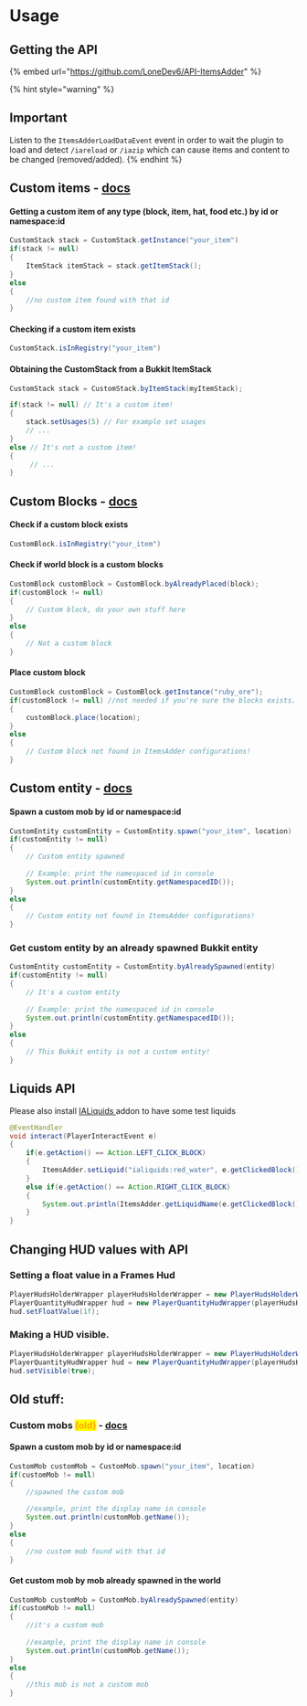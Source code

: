 # Usage

## Getting the API

{% embed url="https://github.com/LoneDev6/API-ItemsAdder" %}

{% hint style="warning" %}
## Important

Listen to the `ItemsAdderLoadDataEvent` event in order to wait the plugin to load and detect `/iareload` or `/iazip` which can cause items and content to be changed (removed/added).
{% endhint %}

## Custom items - [docs](https://github.com/LoneDev6/API-ItemsAdder/blob/master/src/main/java/dev/lone/itemsadder/api/CustomStack.java)

#### Getting a custom item of any type (block, item, hat, food etc.) by id or namespace:id

```java
CustomStack stack = CustomStack.getInstance("your_item")
if(stack != null)
{
    ItemStack itemStack = stack.getItemStack();
}
else
{
    //no custom item found with that id
}
```

#### Checking if a custom item exists

```java
CustomStack.isInRegistry("your_item")
```

#### Obtaining the CustomStack from a Bukkit ItemStack

```java
CustomStack stack = CustomStack.byItemStack(myItemStack);

if(stack != null) // It's a custom item!
{
    stack.setUsages(5) // For example set usages
    // ...
}
else // It's not a custom item!
{
     // ...
}
```

## Custom Blocks - [docs](https://github.com/LoneDev6/API-ItemsAdder/blob/master/src/main/java/dev/lone/itemsadder/api/CustomBlock.java)

#### Check if a custom block exists

```java
CustomBlock.isInRegistry("your_item")
```

#### Check if world block is a custom blocks

```java
CustomBlock customBlock = CustomBlock.byAlreadyPlaced(block);
if(customBlock != null)
{
    // Custom block, do your own stuff here
}
else
{
    // Not a custom block
}
```

#### Place custom block

```java
CustomBlock customBlock = CustomBlock.getInstance("ruby_ore");
if(customBlock != null) //not needed if you're sure the blocks exists.
{
    customBlock.place(location);
}
else
{
    // Custom block not found in ItemsAdder configurations!
}
```

## Custom entity - [docs](https://github.com/LoneDev6/API-ItemsAdder/blob/master/src/main/java/dev/lone/itemsadder/api/CustomEntity.java)

#### Spawn a custom mob by id or namespace:id

```java
CustomEntity customEntity = CustomEntity.spawn("your_item", location)
if(customEntity != null)
{
    // Custom entity spawned
    
    // Example: print the namespaced id in console
    System.out.println(customEntity.getNamespacedID());
}
else
{
    // Custom entity not found in ItemsAdder configurations!
}
```

### Get custom entity by an already spawned Bukkit entity

```java
CustomEntity customEntity = CustomEntity.byAlreadySpawned(entity)
if(customEntity != null)
{
    // It's a custom entity
    
    // Example: print the namespaced id in console
    System.out.println(customEntity.getNamespacedID());
}
else
{
    // This Bukkit entity is not a custom entity!
}
```

## Liquids API

Please also install [IALiquids ](https://www.spigotmc.org/resources/84386)addon to have some test liquids

```java
@EventHandler
void interact(PlayerInteractEvent e)
{
    if(e.getAction() == Action.LEFT_CLICK_BLOCK)
    {
        ItemsAdder.setLiquid("ialiquids:red_water", e.getClickedBlock().getLocation());
    }
    else if(e.getAction() == Action.RIGHT_CLICK_BLOCK)
    {
        System.out.println(ItemsAdder.getLiquidName(e.getClickedBlock().getRelative(e.getBlockFace()).getLocation()));
    }
}
```

## Changing HUD values with API

### Setting a float value in a Frames Hud

```java
PlayerHudsHolderWrapper playerHudsHolderWrapper = new PlayerHudsHolderWrapper(playerObject);
PlayerQuantityHudWrapper hud = new PlayerQuantityHudWrapper(playerHudsHolderWrapper, "namespace_name:hud_name");
hud.setFloatValue(1f);
```

### Making a HUD visible.

```java
PlayerHudsHolderWrapper playerHudsHolderWrapper = new PlayerHudsHolderWrapper(playerObject);
PlayerQuantityHudWrapper hud = new PlayerQuantityHudWrapper(playerHudsHolderWrapper, "namespace_name:hud_name");
hud.setVisible(true);
```

## Old stuff:

### Custom mobs <mark style="color:orange;">(old)</mark> - [docs](https://github.com/LoneDev6/API-ItemsAdder/blob/master/src/main/java/dev/lone/itemsadder/api/CustomMob.java)

#### Spawn a custom mob by id or namespace:id

```java
CustomMob customMob = CustomMob.spawn("your_item", location)
if(customMob != null)
{
    //spawned the custom mob
    
    //example, print the display name in console
    System.out.println(customMob.getName());
}
else
{
    //no custom mob found with that id
}
```

#### Get custom mob by mob already spawned in the world

```java
CustomMob customMob = CustomMob.byAlreadySpawned(entity)
if(customMob != null)
{
    //it's a custom mob
    
    //example, print the display name in console
    System.out.println(customMob.getName());
}
else
{
    //this mob is not a custom mob
}
```
